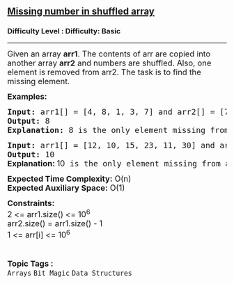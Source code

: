 <h2><a href="https://www.geeksforgeeks.org/problems/missing-number-in-shuffled-array0938/1">Missing number in shuffled array</a></h2><h3>Difficulty Level : Difficulty: Basic</h3><hr><div class="problems_problem_content__Xm_eO"><p><span style="font-size: 18px;">Given an array <strong>arr1</strong>. The contents of arr are copied into another array <strong>arr2</strong> and numbers are shuffled. Also, one element is removed from arr2. The task is to find the missing element.</span></p>
<div><span style="font-size: 18px;"><strong>Examples:</strong></span></div>
<pre><span style="font-size: 18px;"><strong>Input:</strong> arr1[] = [4, 8, 1, 3, 7] and arr2[] = [7, 4, 3, 1]
<strong>Output:</strong> 8
</span><strong><span style="font-size: 18px;">Explanation: </span></strong><span style="font-size: 18px;">8 is the only element missing from arr2.</span>
</pre>
<pre><span style="font-size: 18px;"><strong>Input:</strong> arr1[] = [12, 10, 15, 23, 11, 30] and arr2[] = [15, 12, 23, 11, 30]
<strong>Output:</strong> 10<br></span><strong style="font-size: 18px; font-family: -apple-system, BlinkMacSystemFont, 'Segoe UI', Roboto, Oxygen, Ubuntu, Cantarell, 'Open Sans', 'Helvetica Neue', sans-serif;">Explanation: </strong><span style="font-size: 18px; font-family: -apple-system, BlinkMacSystemFont, 'Segoe UI', Roboto, Oxygen, Ubuntu, Cantarell, 'Open Sans', 'Helvetica Neue', sans-serif;">10</span><span style="font-size: 18px;"> is the only element missing from arr2.</span></pre>
<p><span style="font-size: 18px;"><strong>Expected Time Complexity:</strong> O(n)<br><strong>Expected Auxiliary Space:</strong> O(1)</span></p>
<p><span style="font-size: 18px;"><strong>Constraints:</strong><br>2 &lt;= arr1.size() &lt;= 10<sup>6<br></sup>arr2.size() = arr1.size() - 1<br>1 &lt;= arr[i] &lt;= 10<sup>6</sup><br></span></p></div><br><p><span style=font-size:18px><strong>Topic Tags : </strong><br><code>Arrays</code>&nbsp;<code>Bit Magic</code>&nbsp;<code>Data Structures</code>&nbsp;